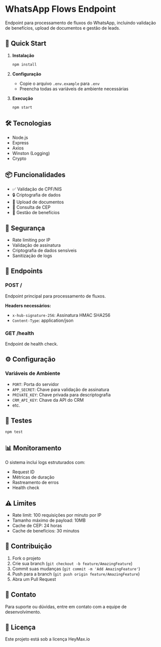 # WhatsApp Flows Endpoint

Endpoint para processamento de fluxos do WhatsApp, incluindo validação de benefícios, upload de documentos e gestão de leads.

## 🚀 Quick Start

1. **Instalação**
   ```bash
   npm install
   ```

2. **Configuração**
   - Copie o arquivo `.env.example` para `.env`
   - Preencha todas as variáveis de ambiente necessárias

3. **Execução**
   ```bash
   npm start
   ```

## 🛠️ Tecnologias

- Node.js
- Express
- Axios
- Winston (Logging)
- Crypto

## 📦 Funcionalidades

- ✅ Validação de CPF/NIS
- 🔒 Criptografia de dados
- 📄 Upload de documentos
- 📍 Consulta de CEP
- 💼 Gestão de benefícios

## 🔐 Segurança

- Rate limiting por IP
- Validação de assinatura
- Criptografia de dados sensíveis
- Sanitização de logs

## 📝 Endpoints

### POST /
Endpoint principal para processamento de fluxos.

**Headers necessários:**
- `x-hub-signature-256`: Assinatura HMAC SHA256
- `Content-Type`: application/json

### GET /health
Endpoint de health check.

## ⚙️ Configuração

### Variáveis de Ambiente
- `PORT`: Porta do servidor
- `APP_SECRET`: Chave para validação de assinatura
- `PRIVATE_KEY`: Chave privada para descriptografia
- `CRM_API_KEY`: Chave da API do CRM
- etc.

## 🧪 Testes
```bash
npm test
```

## 📊 Monitoramento

O sistema inclui logs estruturados com:
- Request ID
- Métricas de duração
- Rastreamento de erros
- Health check

## ⚠️ Limites

- Rate limit: 100 requisições por minuto por IP
- Tamanho máximo de payload: 10MB
- Cache de CEP: 24 horas
- Cache de benefícios: 30 minutos

## 🤝 Contribuição

1. Fork o projeto
2. Crie sua branch (`git checkout -b feature/AmazingFeature`)
3. Commit suas mudanças (`git commit -m 'Add AmazingFeature'`)
4. Push para a branch (`git push origin feature/AmazingFeature`)
5. Abra um Pull Request

## 📱 Contato

Para suporte ou dúvidas, entre em contato com a equipe de desenvolvimento.

## 📄 Licença

Este projeto está sob a licença HeyMax.io

